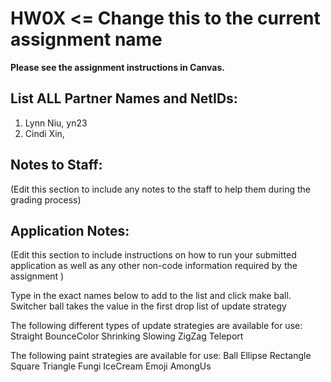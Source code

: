 # HW0X <= Change this to the current assignment name

**Please see the assignment instructions in Canvas.** 

## List ALL Partner Names and NetIDs:
1. Lynn Niu, yn23
2. Cindi Xin, 


## Notes to Staff:
(Edit this section to include any notes to the staff to help them during the grading process)


## Application Notes:
(Edit this section to include instructions on how to run your submitted application as well as 
any other non-code information required by the assignment )

Type in the exact names below to add to the list and click make ball. Switcher ball takes
the value in the first drop list of update strategy

The following different types of update strategies are available for use:
Straight
BounceColor
Shrinking
Slowing
ZigZag
Teleport

The following paint strategies are available for use:
Ball
Ellipse
Rectangle
Square
Triangle
Fungi
IceCream
Emoji
AmongUs





